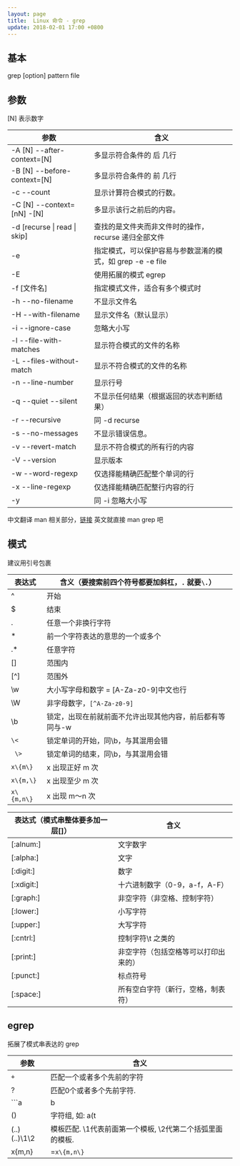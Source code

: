 ```yaml
---
layout: page
title:  Linux 命令 - grep
update: 2018-02-01 17:00 +0800
---
```


## 基本

grep [option] pattern file

## 参数

[N] 表示数字

| 参数                            | 含义                                    |
| ----------------------------- | ------------------------------------- |
| -A [N]  --after-context=[N]   | 多显示符合条件的 后 几行                         |
| -B [N]   --before-context=[N] | 多显示符合条件的 前 几行                         |
| -c    --count                 | 显示计算符合模式的行数。                          |
| -C [N]    --context=[nN] -[N] | 多显示该行之前后的内容。                          |
| -d [recurse \| read \| skip]  | 查找的是文件夹而非文件时的操作，recurse 递归全部文件        |
| -e                            | 指定模式，可以保护容易与参数混淆的模式，如 grep -e -e file |
| -E                            | 使用拓展的模式 egrep                         |
| -f [文件名]                      | 指定模式文件，适合有多个模式时                       |
| -h   --no-filename            | 不显示文件名                                |
| -H   --with-filename          | 显示文件名（默认显示）                           |
| -i    --ignore-case           | 忽略大小写                                 |
| -l    --file-with-matches     | 显示符合模式的文件的名称                          |
| -L   --files-without-match    | 显示不符合模式的文件的名称                         |
| -n   --line-number            | 显示行号                                  |
| -q   --quiet --silent         | 不显示任何结果（根据返回的状态判断结果）                  |
| -r   --recursive              | 同  -d recurse                         |
| -s   --no-messages            | 不显示错误信息。                              |
| -v   --revert-match           | 显示不符合模式的所有行的内容                        |
| -V --version                  | 显示版本                                  |
| -w   --word-regexp            | 仅选择能精确匹配整个单词的行                        |
| -x    --line-regexp           | 仅选择能精确匹配整行内容的行                        |
| -y                            | 同 -i 忽略大小写                            |

中文翻译 man 相关部分，[链接](http://www.linuxidc.com/wap.aspx?nid=146645&p=1&cp=1&cid=5&sp=74)
英文就直接 man grep 吧

## 模式

建议用引号包裹

| 表达式            | 含义（要搜索前四个符号都要加斜杠，``` . ``` 就要``` \. ```） |
| -------------- | ---------------------------------------- |
| ^              | 开始                                       |
| $              | 结束                                       |
| .              | 任意一个非换行字符                                |
| *              | 前一个字符表达的意思的一个或多个                         |
| .*             | 任意字符                                     |
| []             | 范围内                                      |
| [^]            | 范围外                                      |
| \w             | 大小写字母和数字 = [A-Za-z0-9]中文也行               |
| \W             | 非字母数字，```[^A-Za-z0-9]```                 |
| \b             | 锁定，出现在前就前面不允许出现其他内容，前后都有等同与-w            |
| ```\<```       | 锁定单词的开始，同\b，与其混用会错                       |
| ``` \>```      | 锁定单词的结束，同\b，与其混用会错                       |
| ```x\{m\}```   | x 出现正好 m 次                               |
| ```x\{m,\}```  | x 出现至少 m 次                               |
| ```x\{m,n\}``` | x 出现 m～n 次                               |

| 表达式（模式串整体要多加一层[]） | 含义                  |
| ----------------- | ------------------- |
| [:alnum:]         | 文字数字                |
| [:alpha:]         | 文字                  |
| [:digit:]         | 数字                  |
| [:xdigit:]        | 十六进制数字（0-9，a-f，A-F） |
| [:graph:]         | 非空字符（非空格、控制字符）      |
| [:lower:]         | 小写字符                |
| [:upper:]         | 大写字符                |
| [:cntrl:]         | 控制字符\t 之类的          |
| [:print:]         | 非空字符（包括空格等可以打印出来的）  |
| [:punct:]         | 标点符号                |
| [:space:]         | 所有空白字符（新行，空格，制表符）   |

## egrep

拓展了模式串表达的 grep

| 参数           | 含义                                |
| ------------ | --------------------------------- |
| ```+```      | 匹配一个或者多个先前的字符                     |
| ?            | 匹配0个或者多个先前字符.                     |
| ```a|b|c```  | 匹配a或b或c                           |
| ()           | 字符组, 如: a(t                       |
| (..)(..)\1\2 | 模板匹配. \1代表前面第一个模板, \2代第二个括弧里面的模板. |
| x{m,n}       | =```x\{m,n\} ```                  |